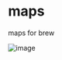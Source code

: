 # maps
maps for brew

![image](https://github.com/TheroMaps/maps/assets/151410305/d3d53af5-4da1-4b43-bbc3-3d158167c78b)
